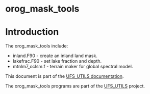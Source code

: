 
# orog_mask_tools

# Introduction

The orog_mask_tools include:
* inland.F90 - create an inland land mask.
* lakefrac.F90 - set lake fraction and depth.
* mtnlm7_oclsm.f - terrain maker for global spectral model.

This document is part of the <a href="../index.html">UFS_UTILS
documentation</a>.

The orog_mask_tools programs are part of the
[UFS_UTILS](https://github.com/ufs-community/UFS_UTILS) project.
